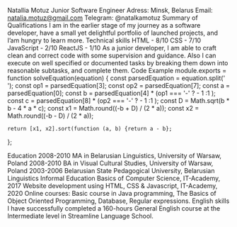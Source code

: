 Natallia Motuz
Junior Software Engineer
Adress: Minsk, Belarus
Email: natalia.motuz@gmail.com
Telegram: @natalkamotuz
Summary of Qualifications
I am in the earlier stage of my journey as a software developer, have a small yet delightful portfolio of launched projects, and I’am hungry to learn more.
Technical skills
HTML - 8/10
CSS - 7/10
JavaScript - 2/10
ReactJS - 1/10
As a junior developer, I am able to craft clean and correct code with some supervision and guidance. Also I can execute on well specified or documented tasks by breaking them down into reasonable subtasks, and complete them.
Code Example
module.exports = function solveEquation(equation) {
    const parsedEquation = equation.split(' ');
    const op1 = parsedEquation[3];
    const op2 = parsedEquation[7]; 
    const a = parsedEquation[0];
    const b = parsedEquation[4] * (op1 === '-' ? - 1 :1 );
    const c = parsedEquation[8] * (op2 === '-' ? - 1 :1 );
    const D = Math.sqrt(b * b - 4 * a * c);
    const x1 = Math.round((-b + D) / (2 * a));
    const x2 = Math.round((-b - D) / (2 * a));
  
    return [x1, x2].sort(function (a, b) {return a - b};
};
 
Education
2008-2010 MA in Belarusian Linguistics, University of Warsaw, Poland
2008-2010 BA in Visual Cultural Studies, University of Warsaw, Poland
2003-2006 Belarusian State Pedagogical University, Belarusian Linguistics
Informal Education
Basics of Computer Science, IT-Academy, 2017
Website development using HTML, CSS & Javascript, IT-Academy, 2020
Online courses: Basic course in Java programming, The Basics of Object Oriented Programming, Database, Regular expressions.
English skills
I have successfully completed a 160-hours General English course at the Intermediate level in Streamline Language School.